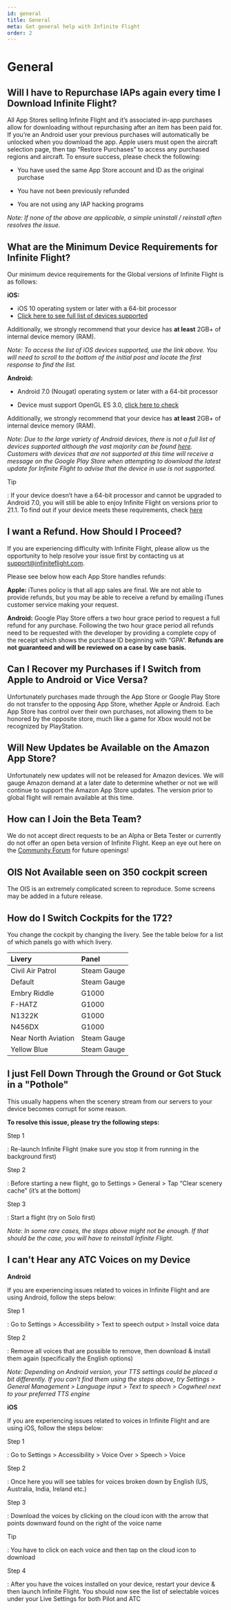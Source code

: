 ```yaml
---
id: general
title: General
meta: Get general help with Infinite Flight
order: 2
---
```


# General

## Will I have to Repurchase IAPs again every time I Download Infinite Flight?

All App Stores selling Infinite Flight and it’s associated in-app purchases allow for downloading without repurchasing after an item has been paid for. If you’re an Android user your previous purchases will automatically be unlocked when you download the app. Apple users must open the aircraft selection page, then tap “Restore Purchases” to access any purchased regions and aircraft. To ensure success, please check the following:



- You have used the same App Store account and ID as the original purchase

- You have not been previously refunded

- You are not using any IAP hacking programs

  

*Note: If none of the above are applicable, a simple uninstall / reinstall often resolves the issue.*



## What are the Minimum Device Requirements for Infinite Flight?

Our minimum device requirements for the Global versions of Infinite Flight is as follows:

**iOS:**



 -    iOS 10 operating system or later with a 64-bit processor 
 -    [Click here to see full list of devices supported](https://community.infiniteflight.com/t/device-compatibility-thread-19-4-built-by-us-for-you/323610)



Additionally, we strongly recommend that your device has **at least** 2GB+ of internal device memory (RAM).



*Note: To access the list of iOS devices supported, use the link above. You will need to scroll to the bottom of the initial post and locate the first response to find the list.*



**Android:**



- Android 7.0 (Nougat) operating system or later with a 64-bit processor 

 - Device must support OpenGL ES 3.0, [click here to check](https://play.google.com/store/apps/details?id=littledreamstudios.openglcheck&hl=en)

   

Additionally, we strongly recommend that your device has **at least** 2GB+ of internal device memory (RAM).



*Note: Due to the large variety of Android devices, there is not a full list of devices supported although the vast majority can be found [here](https://community.infiniteflight.com/t/device-compatibility-thread-19-4-built-by-us-for-you/323610). Customers with devices that are not supported at this time will receive a message on the Google Play Store when attempting to download the latest update for Infinite Flight to advise that the device in use is not supported.*



Tip

: If your device doesn’t have a 64-bit processor and cannot be upgraded to Android 7.0, you will still be able to enjoy Infinite Flight on versions prior to 21.1. To find out if your device meets these requirements, check [here](https://community.infiniteflight.com/t/21-1-android-support/560936)



## I want a Refund. How Should I Proceed?

If you are experiencing difficulty with Infinite Flight, please allow us the opportunity to help resolve your issue first by contacting us at [support@infiniteflight.com](mailto:support@infiniteflight.com).

Please see below how each App Store handles refunds:

**Apple:** iTunes policy is that all app sales are final. We are not able to provide refunds, but you may be able to receive a refund by emailing iTunes customer service making your request.

**Android:** Google Play Store offers a two hour grace period to request a full refund for any purchase. Following the two hour grace period all refunds need to be requested with the developer by providing a complete copy of the receipt which shows the purchase ID beginning with “GPA”. **Refunds are not guaranteed and will be reviewed on a case by case basis.**



## Can I Recover my Purchases if I Switch from Apple to Android or Vice Versa?

Unfortunately purchases made through the App Store or Google Play Store do not transfer to the opposing App Store, whether Apple or Android. Each App Store has control over their own purchases, not allowing them to be honored by the opposite store, much like a game for Xbox would not be recognized by PlayStation.



## Will New Updates be Available on the Amazon App Store?

Unfortunately new updates will not be released for Amazon devices. We will gauge Amazon demand at a later date to determine whether or not we will continue to support the Amazon App Store updates. The version prior to global flight will remain available at this time.



## How can I Join the Beta Team?

We do not accept direct requests to be an Alpha or Beta Tester or currently do not offer an open beta version of Infinite Flight. Keep an eye out here on the [Community Forum](https://community.infiniteflight.com) for future openings!



## OIS Not Available seen on 350 cockpit screen

The OIS is an extremely complicated screen to reproduce. Some screens may be added in a future release.



## How do I Switch Cockpits for the 172?

You change the cockpit by changing the livery. See the table below for a list of which panels go with which livery.

| Livery              | Panel       |
| :------------------ | :---------- |
| Civil Air Patrol    | Steam Gauge |
| Default             | Steam Gauge |
| Embry Riddle        | G1000       |
| F-HATZ              | G1000       |
| N1322K              | G1000       |
| N456DX              | G1000       |
| Near North Aviation | Steam Gauge |
| Yellow Blue         | Steam Gauge |



## I just Fell Down Through the Ground or Got Stuck in a "Pothole"

This usually happens when the scenery stream from our servers to your device becomes corrupt for some reason.



**To resolve this issue, please try the following steps:**



Step 1

: Re-launch Infinite Flight (make sure you stop it from running in the background first)



Step 2

: Before starting a new flight, go to Settings > General > Tap “Clear scenery cache” (it’s at the bottom)



Step 3

: Start a flight (try on Solo first)



*Note: In some rare cases, the steps above might not be enough. If that should be the case, you will have to reinstall Infinite Flight.*



## I can't Hear any ATC Voices on my Device



**Android**

If you are experiencing issues related to voices in Infinite Flight and are using Android, follow the steps below:



Step 1

: Go to Settings > Accessibility > Text to speech output > Install voice data



Step 2

: Remove all voices that are possible to remove, then download & install them again (specifically the English options)



*Note: Depending on Android version, your TTS settings could be placed a bit differently. If you can’t find them using the steps above, try Settings > General Management > Language input > Text to speech > Cogwheel next to your preferred TTS engine*



**iOS**

If you are experiencing issues related to voices in Infinite Flight and are using iOS, follow the steps below: 



Step 1

: Go to Settings > Accessibility > Voice Over > Speech > Voice



Step 2

: Once here you will see tables for voices broken down by English (US, Australia, India, Ireland etc.)



Step 3

: Download the voices by clicking on the cloud icon with the arrow that points downward found on the right of the voice name



Tip

: You have to click on each voice and then tap on the cloud icon to download



Step 4

: After you have the voices installed on your device, restart your device & then launch Infinite Flight. You should now see the list of selectable voices under your Live Settings for both Pilot and ATC







